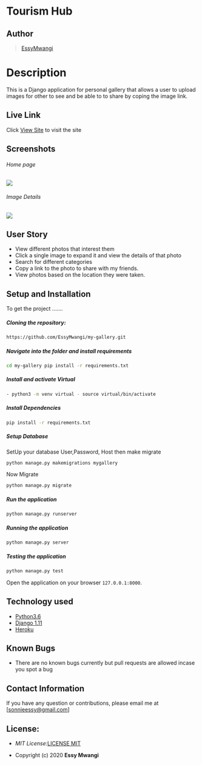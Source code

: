 # Tourism Hub 
## Author  
  
>[EssyMwangi](https://github.com/EssyMwangi/my-gallery)  
  
# Description  
This is a Django application for personal gallery that allows a user to upload images for other to see and be able to to share by coping the image link.
  
##  Live Link  
 Click [View Site](https://travel-gallerybyess.herokuapp.com/)  to visit the site
  
## Screenshots 
###### Home page
 
<img src="https://user-images.githubusercontent.com/44394821/82762227-82d2c700-9e08-11ea-9c82-728663296521.png">
 
 ###### Image Details 
 <img src="https://user-images.githubusercontent.com/44394821/82762230-85352100-9e08-11ea-8a29-305833732663.png">
 
## User Story  
  
* View different photos that interest them  
* Click a single image to expand it and view the details of that photo  
* Search for different categories   
* Copy a link to the photo to share with my friends.  
* View photos based on the location they were taken.  
  

  
## Setup and Installation  
To get the project .......  
  
##### Cloning the repository:  
 ```bash 
https://github.com/EssyMwangi/my-gallery.git 
```
##### Navigate into the folder and install requirements  
 ```bash 
cd my-gallery pip install -r requirements.txt 
```
##### Install and activate Virtual  
 ```bash 
- python3 -m venv virtual - source virtual/bin/activate  
```  
##### Install Dependencies  
 ```bash 
 pip install -r requirements.txt 
```  
 ##### Setup Database  
  SetUp your database User,Password, Host then make migrate  
 ```bash 
python manage.py makemigrations mygallery 
 ``` 
 Now Migrate  
 ```bash 
 python manage.py migrate 
```
##### Run the application  
 ```bash 
 python manage.py runserver 
``` 
##### Running the application  
 ```bash 
 python manage.py server 
```
##### Testing the application  
 ```bash 
 python manage.py test 
```
Open the application on your browser `127.0.0.1:8000`.  
  
  
## Technology used  
  
* [Python3.6](https://www.python.org/)  
* [Django 1.11](https://docs.djangoproject.com/en/2.2/)  
* [Heroku](https://heroku.com)  
  
  
## Known Bugs  
* There are no known bugs currently but pull requests are allowed incase you spot a bug  
  
## Contact Information   
If you have any question or contributions, please email me at [sonnieessy@gmail.com]  
  
## License:
- _MIT License:_[LICENSE MIT](./license)

- Copyright (c) 2020 **Essy Mwangi**
